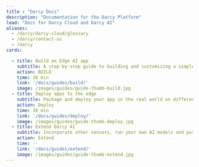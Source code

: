 ```yaml
---
title : "Darcy Docs"
description: "Documentation for the Darcy Platform"
lead: "Docs for Darcy Cloud and Darcy AI"
aliases:
  - /darcy/darcy-cloud/glossary
  - /darcy/contact-us
  - /darcy
cards:

  - title: Build an Edge AI app
    subtitle: A step-by-step guide to building and customizing a simple AI app to detect people in the real world.
    action: BUILD
    time: 30 min
    link: '/docs/guides/build/'
    image: /images/guides/guide-thumb-build.jpg
  - title: Deploy apps to the edge
    subtitle: Package and deploy your app in the real world on different edge devices without changing the code.
    action: Deploy
    time: 30 min
    link: '/docs/guides/deploy/'
    image: /images/guides/guide-thumb-deploy.jpg
  - title: Extend Darcy AI
    subtitle: Incorporate other sensors, run your own AI models and push the data anywhere.
    action: Extend
    time: --
    link: '/docs/guides/extend/'
    image: /images/guides/guide-thumb-extend.jpg
---
```

